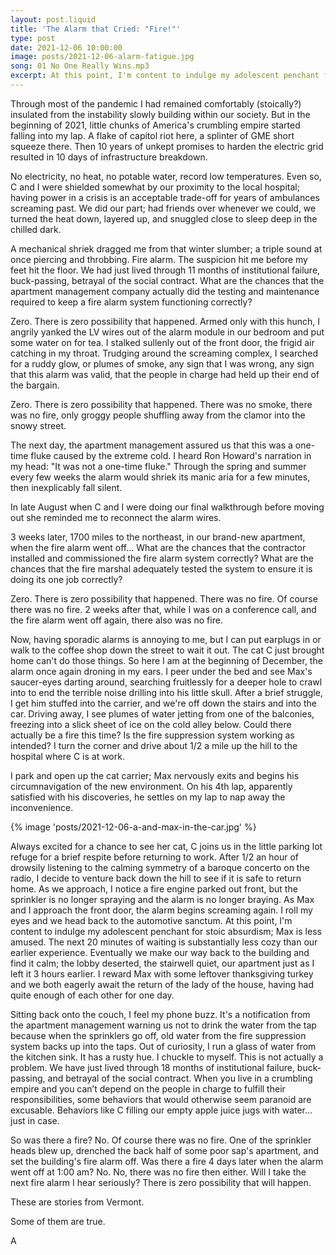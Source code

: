 ```yaml
---
layout: post.liquid
title: 'The Alarm that Cried: "Fire!"'
type: post
date: 2021-12-06 10:00:00
image: posts/2021-12-06-alarm-fatigue.jpg
song: 01 No One Really Wins.mp3
excerpt: At this point, I'm content to indulge my adolescent penchant for stoic absurdism; Max is less amused.
---
```


Through most of the pandemic I had remained comfortably (stoically?) insulated from the instability slowly building within our society.  But in the beginning of 2021, little chunks of America's crumbling empire started falling into my lap.  A flake of capitol riot here, a splinter of GME short squeeze there.  Then 10 years of unkept promises to harden the electric grid resulted in 10 days of infrastructure breakdown. 

No electricity, no heat, no potable water, record low temperatures.  Even so, C and I were shielded somewhat by our proximity to the local hospital; having power in a crisis is an acceptable trade-off for years of ambulances screaming past. We did our part; had friends over whenever we could, we turned the heat down, layered up, and snuggled close to sleep deep in the chilled dark.

A mechanical shriek dragged me from that winter slumber; a triple sound at once piercing and throbbing.  Fire alarm.  The suspicion hit me before my feet hit the floor.  We had just lived through 11 months of institutional failure, buck-passing, betrayal of the social contract. What are the chances that the apartment management company actually did the testing and maintenance required to keep a fire alarm system functioning correctly? 

Zero.  There is zero possibility that happened.  Armed only with this hunch, I angrily yanked the LV wires out of the alarm module in our bedroom and put some water on for tea.  I stalked sullenly out of the front door, the frigid air catching in my throat. Trudging around the screaming complex, I searched for a ruddy glow, or plumes of smoke, any sign that I was wrong, any sign that this alarm was valid, that the people in charge had held up their end of the bargain.

Zero. There is zero possibility that happened.  There was no smoke, there was no fire, only groggy people shuffling away from the clamor into the snowy street.

The next day, the apartment management assured us that this was a one-time fluke caused by the extreme cold.  I heard Ron Howard's narration in my head: "It was not a one-time fluke."  Through the spring and summer every few weeks the alarm would shriek its manic aria for a few minutes, then inexplicably fall silent.

In late August when C and I were doing our final walkthrough before moving out she reminded me to reconnect the alarm wires.

3 weeks later, 1700 miles to the northeast, in our brand-new apartment, when the fire alarm went off... What are the chances that the contractor installed and commissioned the fire alarm system correctly?  What are the chances that the fire marshal adequately tested the system to ensure it is doing its one job correctly?

Zero. There is zero possibility that happened.  There was no fire.  Of course there was no fire.  2 weeks after that, while I was on a conference call, and the fire alarm went off again, there also was no fire. 

Now, having sporadic alarms is annoying to me, but I can put earplugs in or walk to the coffee shop down the street to wait it out.  The cat C just brought home can't do those things.  So here I am at the beginning of December, the alarm once again droning in my ears.  I peer under the bed and see Max's saucer-eyes darting around, searching fruitlessly for a deeper hole to crawl into to end the terrible noise drilling into his little skull.  After a brief struggle, I get him stuffed into the carrier, and we're off down the stairs and into the car. Driving away, I see plumes of water jetting from one of the balconies, freezing into a slick sheet of ice on the cold alley below.  Could there actually be a fire this time?  Is the fire suppression system working as intended?  I turn the corner and drive about 1/2 a mile up the hill to the hospital where C is at work. 

I park and open up the cat carrier; Max nervously exits and begins his circumnavigation of the new environment.  On his 4th lap, apparently satisfied with his discoveries, he settles on my lap to nap away the inconvenience.

{% image 'posts/2021-12-06-a-and-max-in-the-car.jpg' %}

Always excited for a chance to see her cat, C joins us in the little parking lot refuge for a brief respite before returning to work.  After 1/2 an hour of drowsily listening to the calming symmetry of a baroque concerto on the radio, I decide to venture back down the hill to see if it is safe to return home.  As we approach, I notice a fire engine parked out front, but the sprinkler is no longer spraying and the alarm is no longer braying.  As Max and I approach the front door, the alarm begins screaming again.  I roll my eyes and we head back to the automotive sanctum. At this point, I'm content to indulge my adolescent penchant for stoic absurdism; Max is less amused. The next 20 minutes of waiting is substantially less cozy than our earlier experience.  Eventually we make our way back to the building and find it calm; the lobby deserted, the stairwell quiet, our apartment just as I left it 3 hours earlier.  I reward Max with some leftover thanksgiving turkey and we both eagerly await the return of the lady of the house, having had quite enough of each other for one day.

Sitting back onto the couch, I feel my phone buzz.  It's a notification from the apartment management warning us not to drink the water from the tap because when the sprinklers go off, old water from the fire suppression system backs up into the taps.  Out of curiosity, I run a glass of water from the kitchen sink.  It has a rusty hue.  I chuckle to myself.  This is not actually a problem.  We have just lived through 18 months of institutional failure, buck-passing, and betrayal of the social contract.   When you live in a crumbling empire and you can’t depend on the people in charge to fulfill their responsibilities, some behaviors that would otherwise seem paranoid are excusable.  Behaviors like C filling our empty apple juice jugs with water... just in case.

So was there a fire? No. Of course there was no fire.  One of the sprinkler heads blew up, drenched the back half of some poor sap's apartment, and set the building's fire alarm off.  Was there a fire 4 days later when the alarm went off at 1:00 am?  No.  No, there was no fire then either.  Will I take the next fire alarm I hear seriously? There is zero possibility that will happen.

These are stories from Vermont.

Some of them are true.

A